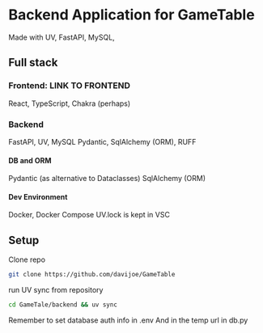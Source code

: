 # Backend Application for GameTable

Made with UV, FastAPI, MySQL,

## Full stack

### Frontend: LINK TO FRONTEND

React, TypeScript, Chakra (perhaps)

### Backend

FastAPI, UV, MySQL
Pydantic, SqlAlchemy (ORM), RUFF

#### DB and ORM

Pydantic (as alternative to Dataclasses)
SqlAlchemy (ORM)

#### Dev Environment

Docker, Docker Compose
UV.lock is kept in VSC

## Setup

Clone repo

```bash
git clone https://github.com/davijoe/GameTable
```

run UV sync from repository

```bash
cd GameTale/backend && uv sync
```

Remember to set database auth info in .env
And in the temp url in db.py
